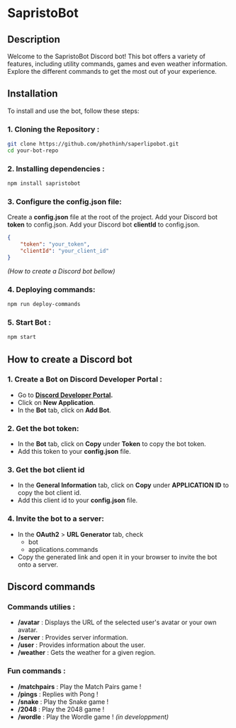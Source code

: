 # SapristoBot

## Description
Welcome to the SapristoBot Discord bot! This bot offers a variety of features, including utility commands, games and even weather information. Explore the different commands to get the most out of your experience.

## Installation
To install and use the bot, follow these steps:
### 1. Cloning the Repository :
```bash
git clone https://github.com/phothinh/saperlipobot.git
cd your-bot-repo
```
### 2. Installing dependencies : 
```bash
npm install sapristobot
```

### 3. Configure the config.json file:

Create a **config.json** file at the root of the project.
Add your Discord bot **token** to config.json.
Add your Discord bot **clientId** to config.json.

```json 
{
    "token": "your_token",
    "clientId": "your_client_id"
}
```

*(How to create a Discord bot bellow)*

### 4. Deploying  commands:

```bash
npm run deploy-commands
```

### 5. Start Bot :

```bash
npm start
```
## How to create a Discord bot

### 1. Create a Bot on Discord Developer Portal :

- Go to **[Discord Developer Portal](https://discord.com/developers/applications).**
- Click on **New Application**.
- In the **Bot** tab, click on **Add Bot**.

### 2. Get the bot token:

- In the **Bot** tab, click on **Copy** under **Token** to copy the bot token.
- Add this token to your **config.json** file.

### 3. Get the bot client id

- In the **General Information** tab, click on **Copy** under **APPLICATION ID** to copy the bot client id.
- Add this client id to your **config.json** file.

### 4. Invite the bot to a server:

- In the **OAuth2** > **URL Generator** tab, check 
    - bot
    - applications.commands
- Copy the generated link and open it in your browser to invite the bot onto a server.

## Discord commands
### Commands utilies : 
- **/avatar** : Displays the URL of the selected user's avatar or your own avatar.
- **/server** : Provides server information.
- **/user** : Provides information about the user.
- **/weather** : Gets the weather for a given region.

### Fun commands : 
- **/matchpairs** : Play the Match Pairs game !
- **/pings** : Replies with Pong !
- **/snake** : Play the Snake game !
- **/2048** : Play the 2048 game !
- **/wordle** : Play the Wordle game ! *(in developpment)*